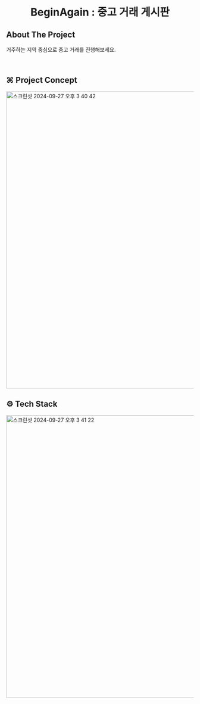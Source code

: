 <h1 align="center">BeginAgain : 중고 거래 게시판</h1>

## About The Project

거주하는 지역 중심으로 중고 거래를 진행해보세요.

<br>

## ⌘ Project Concept

<img width="798" alt="스크린샷 2024-09-27 오후 3 40 42" src="https://github.com/user-attachments/assets/276d60dc-1108-4c7a-a416-22ce5b9bbb0a">

<br>

## ⚙️ Tech Stack
<img width="759" alt="스크린샷 2024-09-27 오후 3 41 22" src="https://github.com/user-attachments/assets/c062a04c-50b1-43ed-af9d-0c6bbaf12076">

<br>
